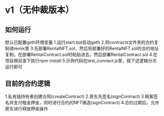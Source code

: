 # v1（无仲裁版本）

## 如何运行

默认已配置geth环境变量
1.运行start.bat启动geth
2.将contracts文件夹的合约复制进remix里
3.先部署RentalNFT.sol，然后将部署好的RentalNFT.sol的合约地址复制，在部署RentalContract.sol时粘贴进去，然后部署RentalContract.sol
4.在项目根目录下执行npm install
5.示例代码在test_connect.js里，按下述逻辑分次运行即可

## 目前的合约逻辑

1.私有链持有者创建合同(createContract)
2.房东先签名(signContract)
3.租客签名并支付租金押金，同时进行合约的NFT铸造(signContract)
4.合约过期后，允许房东进行释放押金操作
